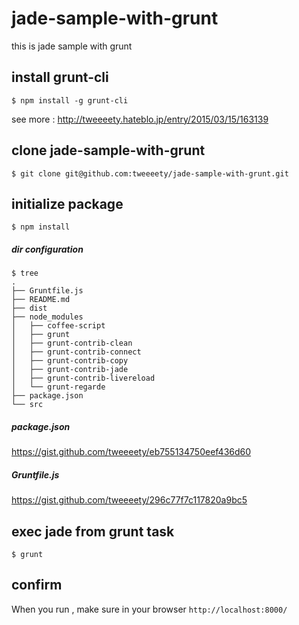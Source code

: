 # jade-sample-with-grunt
this is jade sample with grunt

## install grunt-cli
```
$ npm install -g grunt-cli
```
see more : http://tweeeety.hateblo.jp/entry/2015/03/15/163139

## clone jade-sample-with-grunt
```
$ git clone git@github.com:tweeeety/jade-sample-with-grunt.git
```

## initialize package
```
$ npm install
```

##### dir configuration
```
$ tree 
.
├── Gruntfile.js
├── README.md
├── dist
├── node_modules
│   ├── coffee-script
│   ├── grunt
│   ├── grunt-contrib-clean
│   ├── grunt-contrib-connect
│   ├── grunt-contrib-copy
│   ├── grunt-contrib-jade
│   ├── grunt-contrib-livereload
│   └── grunt-regarde
├── package.json
└── src
```

##### package.json
https://gist.github.com/tweeeety/eb755134750eef436d60

##### Gruntfile.js
https://gist.github.com/tweeeety/296c77f7c117820a9bc5


## exec jade from grunt task
```
$ grunt
```

## confirm
When you run , make sure in your browser `http://localhost:8000/`

